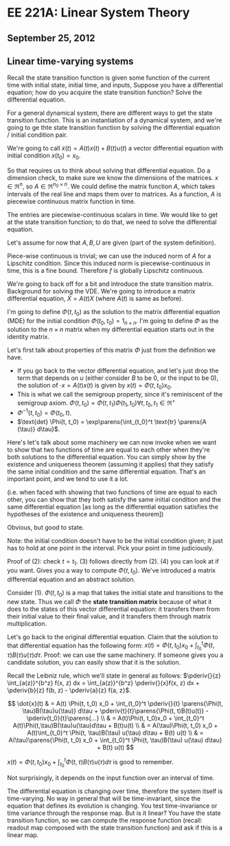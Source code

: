 EE 221A: Linear System Theory
=============================
September 25, 2012
------------------
Linear time-varying systems
---------------------------
Recall the state transition function is given some function of the current
time with initial state, initial time, and inputs, Suppose you have a
differential equation; how do you acquire the state transition function?
Solve the differential equation.

For a general dynamical system, there are different ways to get the state
transition function. This is an instantiation of a dynamical system, and
we're going to ge thte state transition function by solving the
differential equation / initial condition pair. 

We're going to call $\dot{x}(t) = A(t)x(t) + B(t)u(t)$ a vector
differential equation with initial condition $x(t_0) = x_0$.

So that requires us to think about solving that differential equation. Do a
dimension check, to make sure we know the dimensions of the matrices. $x
\in \Re^n$, so $A \in \Re^{n_0 \times n}$. We could define the matrix
function $A$, which takes intervals of the real line and maps them over to
matrices. As a function, $A$ is piecewise continuous matrix function in
time.

The entries are piecewise-continuous scalars in time. We would like to get
at the state transition function; to do that, we need to solve the
differential equation.

Let's assume for now that $A, B, U$ are given (part of the system
definition).

Piece-wise continuous is trivial; we can use the induced norm of $A$ for a
Lipschitz condition. Since this induced norm is piecewise-continuous in
time, this is a fine bound. Therefore $f$ is globally Lipschitz continuous.

We're going to back off for a bit and introduce the state transition
matrix. Background for solving the VDE. We're going to introduce a matrix
differential equation, $\dot{X} = A(t) X$ (where $A(t)$ is same as before).

I'm going to define $\Phi(t, t_0)$ as the solution to the matrix
differential equation (MDE) for the initial condition $\Phi(t_0, t_0) =
1_{n \times n}$. I'm going to define $\Phi$ as the solution to the $n
\times n$ matrix when my differential equation starts out in the identity
matrix.

Let's first talk about properties of this matrix $\Phi$ just from the
definition we have.

 * If you go back to the vector differential equation, and let's just drop
   the term that depends on $u$ (either consider $B$ to be 0, or the input
   to be 0), the solution of $\cdot{x} = A(t)x(t)$ is given by $x(t) =
   \Phi(t, t_0)x_0$.
 * This is what we call the semigroup property, since it's reminiscent of
   the semigroup axiom. $\Phi(t, t_0) = \Phi(t, t_1) \Phi(t_1, t_0) \forall
   t, t_0, t_1 \in \Re^+$
 * $\Phi^{-1}(t, t_0) = \Phi(t_0, t)$.
 * $\text{det} \Phi(t, t_0) = \exp\parens{\int_{t_0}^t \text{tr} \parens{A
   (\tau)} d\tau}$.

Here's let's talk about some machinery we can now invoke when
we want to show that two functions of time are equal to each other when
they're both solutions to the differential equation. You can simply show by
the existence and uniqueness theorem (assuming it applies) that they
satisfy the same initial condition and the same differential
equation. That's an important point, and we tend to use it a lot.

(i.e. when faced with showing that two functions of time are equal to each
other, you can show that they both satisfy the same initial condition and
the same differential equation [as long as the differential equation
satisfies the hypotheses of the existence and uniqueness theorem])

Obvious, but good to state.

Note: the initial condition doesn't have to be the initial condition given;
it just has to hold at one point in the interval. Pick your point in time
judiciously.

Proof of (2): check $t=t_1$. (3) follows directly from (2). (4) you can
look at if you want. Gives you a way to compute $\Phi(t, t_0)$. We've
introduced a matrix differential equation and an abstract solution.

Consider (1). $\Phi(t, t_0)$ is a map that takes the initial state and
transitions to the new state. Thus we call $\Phi$ the **state transition
matrix** because of what it does to the states of this vector differential
equation: it transfers them from their initial value to their final value,
and it transfers them through matrix multiplication.

Let's go back to the original differential equation. Claim that the
solution to that differential equation has the following form: $x(t) =
\Phi(t, t_0)x_0 + \int_{t_0}^t \Phi(t, \tau)B(\tau)u(\tau) d\tau$. Proof:
we can use the same machinery. If someone gives you a candidate solution,
you can easily show that it is the solution.

Recall the Leibniz rule, which we'll state in general as follows:
$\pderiv{}{z} \int_{a(z)}^{b^z} f(x, z) dx = \int_{a(z)}^{b^z}
\pderiv{}{x}f(x, z) dx + \pderiv{b}{z} f(b, z) - \pderiv{a}{z} f(a, z}$.

$$
\dot{x}(t) & = A(t) \Phi(t, t_0) x_0 + \int_{t_0}^t
\pderiv{}{t} \parens{\Phi(t, \tau)B(\tau)u(\tau)} d\tau +
\pderiv{t}{t}\parens{\Phi(t, t)B(t)u(t)} - \pderiv{t_0}{t}\parens{...}
\\ & = A(t)\Phi(t, t_0)x_0 + \int_{t_0}^t A(t)\Phi(t,\tau)B(\tau)u(\tau)d\tau + B(t)u(t)
\\ & = A(\tau)\Phi(t, t_0) x_0 + A(t)\int_{t_0}^t \Phi(t, \tau)B(\tau)
u(\tau) d\tau + B(t) u(t)
\\ & = A(\tau)\parens{\Phi(t, t_0) x_0 + \int_{t_0}^t \Phi(t, \tau)B(\tau)
u(\tau) d\tau} + B(t) u(t)
$$

$x(t) = \Phi(t,t_0)x_0 + \int_{t_0}^t \Phi(t,\tau)B(\tau)u(\tau) d\tau$ is
good to remember.


Not surprisingly, it depends on the input function over an interval of
time.

The differential equation is changing over time, therefore the system
itself is time-varying. No way in general that will be time-invariant,
since the equation that defines its evolution is changing. You test
time-invariance or time variance through the response map. But is it
linear? You have the state transition function, so we can compute the
response function (recall: readout map composed with the state transition
function) and ask if this is a linear map.
